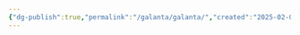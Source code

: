 ```yaml
---
{"dg-publish":true,"permalink":"/galanta/galanta/","created":"2025-02-09T21:33:59.779+00:00","updated":"2025-02-09T21:35:13.273+00:00"}
---
```


